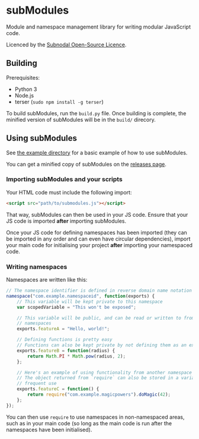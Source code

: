 # subModules
Module and namespace management library for writing modular JavaScript code.

Licenced by the [Subnodal Open-Source Licence](LICENCE.md).

## Building
Prerequisites:
* Python 3
* Node.js
* terser (`sudo npm install -g terser`)

To build subModules, run the `build.py` file. Once building is complete, the
minified version of subModules will be in the `build/` direcory.

## Using subModules
See
[the example directory](https://github.com/Subnodal/subModules/tree/main/example)
for a basic example of how to use subModules.

You can get a minified copy of subModules on the [releases page](https://github.com/Subnodal/subModules/releases).

### Importing subModules and your scripts
Your HTML code must include the following import:

```html
<script src="path/to/submodules.js"></script>
```

That way, subModules can then be used in your JS code. Ensure that your JS code
is imported **after** importing subModules.

Once your JS code for defining namespaces has been imported (they can be
imported in any order and can even have circular dependencies), import your main
code for initialising your project **after** importing your namespaced code.

### Writing namespaces
Namespaces are written like this:

```js
// The namespace identifier is defined in reverse domain name notation
namespace("com.example.namespaceid", function(exports) {
    // This variable will be kept private to this namespace
    var scopedVariable = "This won't be exposed";

    // This variable will be public, and can be read or written to from other
    // namespaces
    exports.featureA = "Hello, world!";

    // Defining functions is pretty easy
    // Functions can also be kept private by not defining them as an export
    exports.featureB = function(radius) {
        return Math.PI * Math.pow(radius, 2);
    };

    // Here's an example of using functionality from another namespace
    // The object returned from `require` can also be stored in a variable for
    // frequent use
    exports.featureC = function() {
        return require("com.example.magicpowers").doMagic(42);
    };
});
```

You can then use `require` to use namespaces in non-namespaced areas, such as in
your main code (so long as the main code is run after the namespaces have been
initialised).